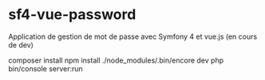 # sf4-vue-password

Application de gestion de mot de passe avec Symfony 4 et vue.js (en cours de dev)

composer install
npm install
./node_modules/.bin/encore dev
php bin/console server:run

